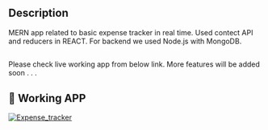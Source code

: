 
## Description

MERN app related to basic expense tracker in real time. Used contect API and reducers in REACT. For backend we used Node.js with MongoDB.  
 



## 

Please check live working app from below link. 
More features will be added soon . . .


## 🔗 Working APP
[![Expense_tracker](https://img.shields.io/badge/Expense_tracker-MERN-000?style=for-the-badge&logo=ko-fi&logoColor=white)](https://expense-tracker-node-react.herokuapp.com/)

